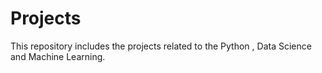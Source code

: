 # Projects
This repository includes the projects related to the Python , Data Science and Machine Learning.
